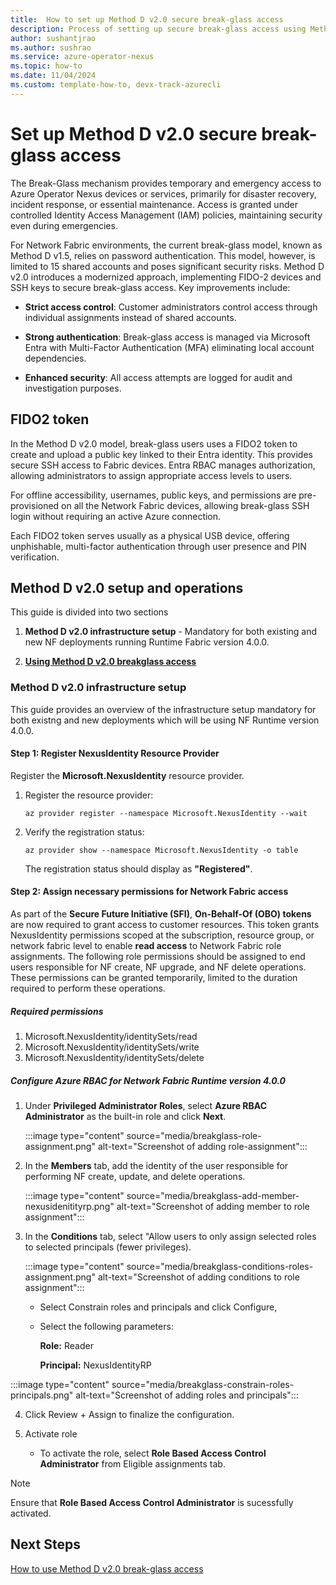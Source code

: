 ```yaml
---
title:  How to set up Method D v2.0 secure break-glass access
description: Process of setting up secure break-glass access using Method D v2.0
author: sushantjrao 
ms.author: sushrao
ms.service: azure-operator-nexus
ms.topic: how-to
ms.date: 11/04/2024
ms.custom: template-how-to, devx-track-azurecli
---
```


# Set up Method D v2.0 secure break-glass access

The Break-Glass mechanism provides temporary and emergency access to Azure Operator Nexus devices or services, primarily for disaster recovery, incident response, or essential maintenance. Access is granted under controlled Identity Access Management (IAM) policies, maintaining security even during emergencies.

For Network Fabric environments, the current break-glass model, known as Method D v1.5, relies on password authentication. This model, however, is limited to 15 shared accounts and poses significant security risks. Method D v2.0 introduces a modernized approach, implementing FIDO-2 devices and SSH keys to secure break-glass access. Key improvements include:

- **Strict access control**: Customer administrators control access through individual assignments instead of shared accounts.

- **Strong authentication**: Break-glass access is managed via Microsoft Entra with Multi-Factor Authentication (MFA) eliminating local account dependencies.

- **Enhanced security**: All access attempts are logged for audit and investigation purposes.

## FIDO2 token 

In the Method D v2.0 model, break-glass users uses a FIDO2 token to create and upload a public key linked to their Entra identity. This provides secure SSH access to Fabric devices. Entra RBAC manages authorization, allowing administrators to assign appropriate access levels to users.

For offline accessibility, usernames, public keys, and permissions are pre-provisioned on all the Network Fabric devices, allowing break-glass SSH login without requiring an active Azure connection.

Each FIDO2 token serves usually as a physical USB device, offering unphishable, multi-factor authentication through user presence and PIN verification.

## Method D v2.0 setup and operations

This guide is divided into two sections 

1.	**Method D v2.0 infrastructure setup** - Mandatory for both existing and new NF deployments running Runtime Fabric version 4.0.0. 

2. [**Using Method D v2.0 breakglass access**](howto-use-break-glass-access.md)


### Method D v2.0 infrastructure setup

This guide provides an overview of the infrastructure setup mandatory for both existng and new deployments which will be using NF Runtime version 4.0.0.

#### Step 1: Register NexusIdentity Resource Provider

Register the **Microsoft.NexusIdentity** resource provider. 

1. Register the resource provider:

   ```Azure CLI
   az provider register --namespace Microsoft.NexusIdentity --wait
   ```

2. Verify the registration status:

   ```Azure CLI
   az provider show --namespace Microsoft.NexusIdentity -o table
   ```

   The registration status should display as **"Registered"**.

#### Step 2: Assign necessary permissions for Network Fabric access

As part of the **Secure Future Initiative (SFI)**, **On-Behalf-Of (OBO) tokens** are now required to grant access to customer resources. This token grants NexusIdentity permissions scoped at the subscription, resource group, or network fabric level to enable **read access** to Network Fabric role assignments. The following role permissions should be assigned to end users responsible for NF create, NF upgrade, and NF delete operations. These permissions can be granted temporarily, limited to the duration required to perform these operations.

##### Required permissions

1. Microsoft.NexusIdentity/identitySets/read
2. Microsoft.NexusIdentity/identitySets/write
3. Microsoft.NexusIdentity/identitySets/delete


##### Configure Azure RBAC for Network Fabric Runtime version 4.0.0

1. Under **Privileged Administrator Roles**, select **Azure RBAC Administrator** as the built-in role and click **Next**.

   :::image type="content" source="media/breakglass-role-assignment.png" alt-text="Screenshot of adding role-assignment":::

2. In the **Members** tab, add the identity of the user responsible for performing NF create, update, and delete operations.
   
   :::image type="content" source="media/breakglass-add-member-nexusidenitityrp.png" alt-text="Screenshot of adding member to role assignment":::

3. In the **Conditions** tab, select "Allow users to only assign selected roles to selected principals (fewer privileges).

   :::image type="content" source="media/breakglass-conditions-roles-assignment.png" alt-text="Screenshot of adding conditions to role assignment":::

   -  Select Constrain roles and principals and click Configure, 

   - Select the following parameters:

      **Role:** Reader
      
      **Principal:** NexusIdentityRP

:::image type="content" source="media/breakglass-constrain-roles-principals.png" alt-text="Screenshot of adding roles and principals":::

4. Click Review + Assign to finalize the configuration.

5. Activate role

   - To activate the role, select **Role Based Access Control Administrator** from Eligible assignments tab.

> [!NOTE]
> Ensure that **Role Based Access Control Administrator** is sucessfully activated.

## Next Steps

[How to use Method D v2.0 break-glass access](howto-use-break-glass-access.md)